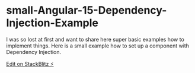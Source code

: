 # small-Angular-15-Dependency-Injection-Example

I was so lost at first and want to share here super basic examples how to implement things. 
Here is a small example how to set up a component with Dependency Injection.


[Edit on StackBlitz ⚡️](https://stackblitz.com/edit/angular-ivy-6xqqad)
